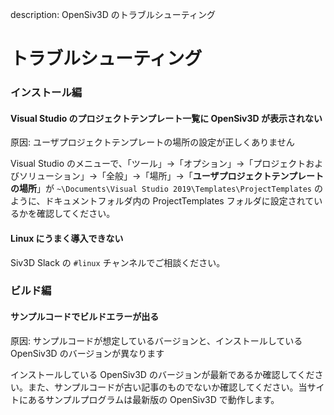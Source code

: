 description: OpenSiv3D のトラブルシューティング

# トラブルシューティング

### インストール編

#### Visual Studio のプロジェクトテンプレート一覧に OpenSiv3D が表示されない

原因: ユーザプロジェクトテンプレートの場所の設定が正しくありません

Visual Studio のメニューで、「ツール」→「オプション」→「プロジェクトおよびソリューション」→「全般」→「場所」→「**ユーザプロジェクトテンプレートの場所**」が `~\Documents\Visual Studio 2019\Templates\ProjectTemplates` のように、ドキュメントフォルダ内の ProjectTemplates フォルダに設定されているかを確認してください。

#### Linux にうまく導入できない

Siv3D Slack の `#linux` チャンネルでご相談ください。


### ビルド編

#### サンプルコードでビルドエラーが出る

原因: サンプルコードが想定しているバージョンと、インストールしている OpenSiv3D のバージョンが異なります

インストールしている OpenSiv3D のバージョンが最新であるか確認してください。また、サンプルコードが古い記事のものでないか確認してください。当サイトにあるサンプルプログラムは最新版の OpenSiv3D で動作します。

